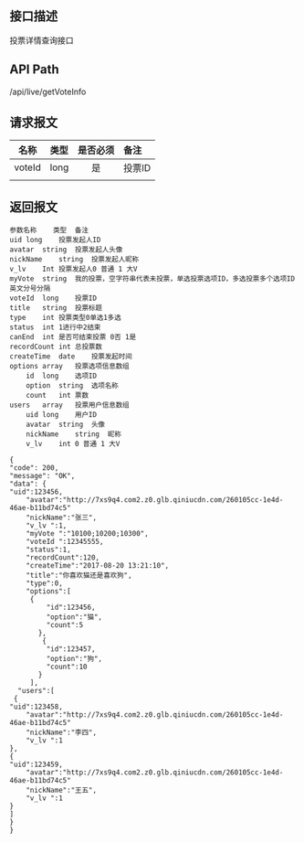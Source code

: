 ## 接口描述
投票详情查询接口
## API Path
/api/live/getVoteInfo
## 请求报文
|名称         |类型           |是否必须   |备注                                 |
|-------------|:--------------|:---------:|:------------------------------------|
|voteId    |long    |是    |投票ID    |
|    |    |    |    |
## 返回报文
    参数名称	类型	备注
    uid	long	投票发起人ID
    avatar	string	投票发起人头像
    nickName	string	投票发起人昵称
    v_lv	Int	投票发起人0 普通 1 大V
    myVote	string	我的投票，空字符串代表未投票，单选投票选项ID，多选投票多个选项ID英文分号分隔
    voteId	long	投票ID
    title	string	投票标题
    type	int	投票类型0单选1多选
    status	int	1进行中2结束
    canEnd	int	是否可结束投票 0否 1是
    recordCount	int	总投票数
    createTime	date	投票发起时间
    options	array	投票选项信息数组
    	id	long	选项ID
    	option	string	选项名称
    	count	int	票数
    users	array	投票用户信息数组
    	uid	long	用户ID
    	avatar	string	头像
    	nickName	string	昵称
    	v_lv	int	0 普通 1 大V
    
    {
    "code": 200,
    "message": "OK",
    "data": {
    "uid":123456,
    	"avatar":"http://7xs9q4.com2.z0.glb.qiniucdn.com/260105cc-1e4d-46ae-b11bd74c5"
    	"nickName":"张三",
    	"v_lv ":1,
    	"myVote ":"10100;10200;10300",
    	"voteId ":12345555,
    	"status":1,
    	"recordCount":120,
    	"createTime":"2017-08-20 13:21:10",
    	"title":"你喜欢猫还是喜欢狗",
    	"type":0,
    	"options":[
         {
             "id":123456,
             "option":"猫",
             "count":5
           },
            {
             "id":123457,
             "option":"狗",
             "count":10
           }
         ],
      "users":[
     {
    "uid":123458,
    	"avatar":"http://7xs9q4.com2.z0.glb.qiniucdn.com/260105cc-1e4d-46ae-b11bd74c5"
    	"nickName":"李四",
    	"v_lv ":1
    },
    {
    "uid":123459,
    	"avatar":"http://7xs9q4.com2.z0.glb.qiniucdn.com/260105cc-1e4d-46ae-b11bd74c5"
    	"nickName":"王五",
    	"v_lv ":1
    }
    ]
    }
    }
